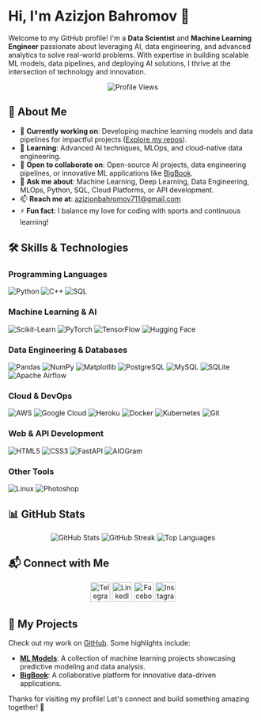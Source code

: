 # Hi, I'm Azizjon Bahromov 👋

Welcome to my GitHub profile! I'm a **Data Scientist** and **Machine Learning Engineer** passionate about leveraging AI, data engineering, and advanced analytics to solve real-world problems. With expertise in building scalable ML models, data pipelines, and deploying AI solutions, I thrive at the intersection of technology and innovation.

<p align="center">
  <img src="https://komarev.com/ghpvc/?username=bakhromov-tech&label=Profile%20views&color=0e75b6&style=flat" alt="Profile Views" />
</p>

## 🌟 About Me
- 🔭 **Currently working on**: Developing machine learning models and data pipelines for impactful projects ([Explore my repos](https://github.com/bakhromov-tech)).
- 🌱 **Learning**: Advanced AI techniques, MLOps, and cloud-native data engineering.
- 👯 **Open to collaborate on**: Open-source AI projects, data engineering pipelines, or innovative ML applications like [BigBook](https://bigbook.behzodasliddinov.uz/).
- 💬 **Ask me about**: Machine Learning, Deep Learning, Data Engineering, MLOps, Python, SQL, Cloud Platforms, or API development.
- 📫 **Reach me at**: [azizjonbahromov711@gmail.com](mailto:azizjonbahromov711@gmail.com)
- ⚡ **Fun fact**: I balance my love for coding with sports and continuous learning!

## 🛠️ Skills & Technologies
### **Programming Languages**
![Python](https://img.shields.io/badge/Python-3776AB?logo=python&logoColor=white)
![C++](https://img.shields.io/badge/C++-00599C?logo=c%2B%2B&logoColor=white)
![SQL](https://img.shields.io/badge/SQL-4479A1?logo=postgresql&logoColor=white)

### **Machine Learning & AI**
![Scikit-Learn](https://img.shields.io/badge/Scikit--Learn-F7931E?logo=scikit-learn&logoColor=white)
![PyTorch](https://img.shields.io/badge/PyTorch-EE4C2C?logo=pytorch&logoColor=white)
![TensorFlow](https://img.shields.io/badge/TensorFlow-FF6F00?logo=tensorflow&logoColor=white)
![Hugging Face](https://img.shields.io/badge/Hugging%20Face-FFD21E?logo=huggingface&logoColor=black)

### **Data Engineering & Databases**
![Pandas](https://img.shields.io/badge/Pandas-150458?logo=pandas&logoColor=white)
![NumPy](https://img.shields.io/badge/NumPy-013243?logo=numpy&logoColor=white)
![Matplotlib](https://img.shields.io/badge/Matplotlib-11557C?logo=python&logoColor=white)
![PostgreSQL](https://img.shields.io/badge/PostgreSQL-336791?logo=postgresql&logoColor=white)
![MySQL](https://img.shields.io/badge/MySQL-4479A1?logo=mysql&logoColor=white)
![SQLite](https://img.shields.io/badge/SQLite-003B57?logo=sqlite&logoColor=white)
![Apache Airflow](https://img.shields.io/badge/Airflow-017CEE?logo=apache-airflow&logoColor=white)

### **Cloud & DevOps**
![AWS](https://img.shields.io/badge/AWS-232F3E?logo=amazon-aws&logoColor=white)
![Google Cloud](https://img.shields.io/badge/Google%20Cloud-4285F4?logo=google-cloud&logoColor=white)
![Heroku](https://img.shields.io/badge/Heroku-430098?logo=heroku&logoColor=white)
![Docker](https://img.shields.io/badge/Docker-2496ED?logo=docker&logoColor=white)
![Kubernetes](https://img.shields.io/badge/Kubernetes-326CE5?logo=kubernetes&logoColor=white)
![Git](https://img.shields.io/badge/Git-F05032?logo=git&logoColor=white)

### **Web & API Development**
![HTML5](https://img.shields.io/badge/HTML5-E34F26?logo=html5&logoColor=white)
![CSS3](https://img.shields.io/badge/CSS3-1572B6?logo=css3&logoColor=white)
![FastAPI](https://img.shields.io/badge/FastAPI-009688?logo=fastapi&logoColor=white)
![AIOGram](https://img.shields.io/badge/AIOGram-00A2E8?logo=telegram&logoColor=white)

### **Other Tools**
![Linux](https://img.shields.io/badge/Linux-FCC624?logo=linux&logoColor=black)
![Photoshop](https://img.shields.io/badge/Photoshop-31A8FF?logo=adobe-photoshop&logoColor=white)

## 📊 GitHub Stats
<p align="center">
  <img src="https://github-readme-stats.vercel.app/api?username=bakhromov-tech&show_icons=true&theme=radical" alt="GitHub Stats" />
  <img src="https://github-readme-streak-stats.herokuapp.com/?user=bakhromov-tech&theme=radical" alt="GitHub Streak" />
  <img src="https://github-readme-stats.vercel.app/api/top-langs/?username=bakhromov-tech&layout=compact&theme=radical" alt="Top Languages" />
</p>

## 📬 Connect with Me
<p align="center">
  <a href="https://t.me/bakhromov_tech" target="_blank"><img src="https://brandlogos.net/wp-content/uploads/2021/11/telegram-logo.png" alt="Telegram" height="40" /></a>
  <a href="https://linkedin.com/in/azizjon-bahromov-630962262/" target="_blank"><img src="https://raw.githubusercontent.com/rahuldkjain/github-profile-readme-generator/master/src/images/icons/Social/linked-in-alt.svg" alt="LinkedIn" height="40" /></a>
  <a href="https://www.facebook.com/azizjon.bahromov.9/" target="_blank"><img src="https://raw.githubusercontent.com/rahuldkjain/github-profile-readme-generator/master/src/images/icons/Social/facebook.svg" alt="Facebook" height="40" /></a>
  <a href="https://instagram.com/bakhromov_tech" target="_blank"><img src="https://raw.githubusercontent.com/rahuldkjain/github-profile-readme-generator/master/src/images/icons/Social/instagram.svg" alt="Instagram" height="40" /></a>
</p>

## 🚀 My Projects
Check out my work on [GitHub](https://github.com/bakhromov-tech). Some highlights include:
- **[ML Models](https://github.com/bakhromov-tech)**: A collection of machine learning projects showcasing predictive modeling and data analysis.
- **[BigBook](https://bigbook.behzodasliddinov.uz/)**: A collaborative platform for innovative data-driven applications.

Thanks for visiting my profile! Let's connect and build something amazing together! 🚀
